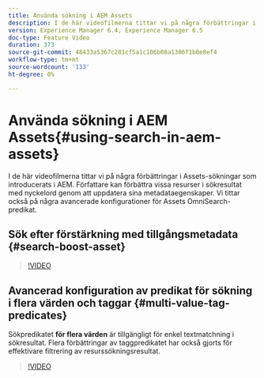 ```yaml
---
title: Använda sökning i AEM Assets
description: I de här videofilmerna tittar vi på några förbättringar i Assets-sökningar som introducerats i AEM. Författare kan förbättra vissa resurser i sökresultat med nyckelord genom att uppdatera sina metadataegenskaper. Vi tittar också på några avancerade konfigurationer för Assets OmniSearch-predikat.
version: Experience Manager 6.4, Experience Manager 6.5
doc-type: Feature Video
duration: 373
source-git-commit: 48433a5367c281cf5a1c106b08a1306f1b0e8ef4
workflow-type: tm+mt
source-wordcount: '133'
ht-degree: 0%

---
```



# Använda sökning i AEM Assets{#using-search-in-aem-assets}

I de här videofilmerna tittar vi på några förbättringar i Assets-sökningar som introducerats i AEM. Författare kan förbättra vissa resurser i sökresultat med nyckelord genom att uppdatera sina metadataegenskaper. Vi tittar också på några avancerade konfigurationer för Assets OmniSearch-predikat.

## Sök efter förstärkning med tillgångsmetadata {#search-boost-asset}

>[!VIDEO](https://video.tv.adobe.com/v/3444066?quality=12&learn=on&captions=swe)

## Avancerad konfiguration av predikat för sökning i flera värden och taggar {#multi-value-tag-predicates}

Sökpredikatet **för flera värden** är tillgängligt för enkel textmatchning i sökresultat. Flera förbättringar av taggpredikatet har också gjorts för effektivare filtrering av resurssökningsresultat.

>[!VIDEO](https://video.tv.adobe.com/v/16457?quality=12&learn=on)
